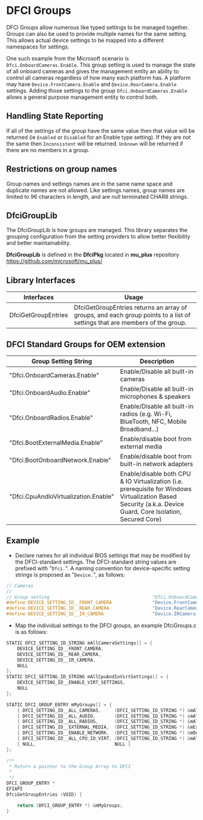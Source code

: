 # DFCI Groups

DFCI Groups allow numerous like typed settings to be managed together.  Groups can also be used to provide multiple names for the same setting.  This allows actual device settings to be mapped into a different namespaces for settings.

One such example from the Microsoft scenario is `Dfci.OnboardCameras.Enable`.  This group setting is used to manage the state of all onboard cameras and gives the management entity an ability to control all cameras regardless of how many each platform has.  A platform may have `Device.FrontCamera.Enable` and `Device.RearCamera.Enable` settings.  Adding those settings to the group `Dfci.OnboardCameras.Enable` allows a general purpose management entity to control both.

## Handling State Reporting

If all of the settings of the group have the same value then that value will be returned (ie `Enabled` or `Disabled` for an Enable type setting).  If they are not the same then `Inconsistent` will be returned. `Unknown` will be returned if there are no members in a group.

## Restrictions on group names

Group names and settings names are in the same name space and duplicate names are not allowed. Like settings names, group names are limited to 96 characters in length, and are null terminated CHAR8 strings.

## DfciGroupLib

The DfciGroupLib is how groups are managed. This library separates the grouping configuration from the setting providers to allow better flexibility and better maintainability.

**DfciGroupLib** is defined in the **DfciPkg** located in **mu_plus** repository <https://github.com/microsoft/mu_plus/>

## Library Interfaces

| Interfaces | Usage |
| ----- | ----- |
| DfciGetGroupEntries | DfciGetGroupEntries returns an array of groups, and each group points to a list of settings that are members of the group.

## DFCI Standard Groups for OEM extension

| Group Setting String | Description |
| - | - |
| "Dfci.OnboardCameras.Enable" | Enable/Disable all built-in cameras |
| "Dfci.OnboardAudio.Enable" | Enable/Disable all built-in microphones & speakers |
| "Dfci.OnboardRadios.Enable" | Enable/Disable all built-in radios (e.g. Wi-Fi, BlueTooth, NFC, Mobile Broadband...) |
| "Dfci.BootExternalMedia.Enable" | Enable/disable boot from external media |
| "Dfci.BootOnboardNetwork.Enable" | Enable/disable boot from built-in network adapters |
| "Dfci.CpuAndIoVirtualization.Enable" | Enable/disable both CPU & IO Virtualization (i.e. prerequisite for Windows Virtualization Based Security (a.k.a. Device Guard, Core Isolation, Secured Core) |

## Example

* Declare names for all individual BIOS settings that may be modified by the DFCI-standard settings.  The DFCI-standard string values are prefixed with "```Dfci.```".  A naming convention for device-specific setting strings is proposed as "```Device.```", as follows:

``` C
// Cameras
//
// Group setting                                      "Dfci.OnboardCameras.Enable"
#define DEVICE_SETTING_ID__FRONT_CAMERA               "Device.FrontCamera.Enable"
#define DEVICE_SETTING_ID__REAR_CAMERA                "Device.RearCamera.Enable"
#define DEVICE_SETTING_ID__IR_CAMERA                  "Device.IRCamera.Enable"

```

* Map the individual settings to the DFCI groups, an example DfciGroups.c is as follows:

``` C
STATIC DFCI_SETTING_ID_STRING mAllCameraSettings[] = {
    DEVICE_SETTING_ID__FRONT_CAMERA,
    DEVICE_SETTING_ID__REAR_CAMERA,
    DEVICE_SETTING_ID__IR_CAMERA,
    NULL
};
STATIC DFCI_SETTING_ID_STRING mAllCpuAndIoVirtSettings[] = {
    DEVICE_SETTING_ID__ENABLE_VIRT_SETTINGS,
    NULL
};

STATIC DFCI_GROUP_ENTRY mMyGroups[] = {
    { DFCI_SETTING_ID__ALL_CAMERAS,     (DFCI_SETTING_ID_STRING *) &mAllCameraSettings },
    { DFCI_SETTING_ID__ALL_AUDIO,       (DFCI_SETTING_ID_STRING *) &mAllAudioSettings },
    { DFCI_SETTING_ID__ALL_RADIOS,      (DFCI_SETTING_ID_STRING *) &mAllRadiosSettings },
    { DFCI_SETTING_ID__EXTERNAL_MEDIA,  (DFCI_SETTING_ID_STRING *) &mExternalMediaSettings },
    { DFCI_SETTING_ID__ENABLE_NETWORK,  (DFCI_SETTING_ID_STRING *) &mOnboardNetworkSettings },
    { DFCI_SETTING_ID__ALL_CPU_IO_VIRT, (DFCI_SETTING_ID_STRING *) &mAllCpuAndIoVirtSettings },
    { NULL,                             NULL }
};

/**
 * Return a pointer to the Group Array to DFCI
 *
 */
DFCI_GROUP_ENTRY *
EFIAPI
DfciGetGroupEntries (VOID) {

    return (DFCI_GROUP_ENTRY *) &mMyGroups;
}

```
